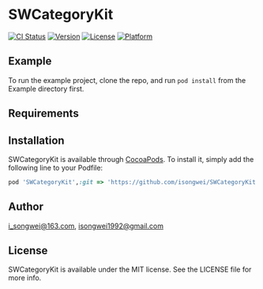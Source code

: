 # SWCategoryKit

[![CI Status](http://img.shields.io/travis/i_songwei@163.com/SWCategoryKit.svg?style=flat)](https://travis-ci.org/i_songwei@163.com/SWCategoryKit)
[![Version](https://img.shields.io/cocoapods/v/SWCategoryKit.svg?style=flat)](http://cocoapods.org/pods/SWCategoryKit)
[![License](https://img.shields.io/cocoapods/l/SWCategoryKit.svg?style=flat)](http://cocoapods.org/pods/SWCategoryKit)
[![Platform](https://img.shields.io/cocoapods/p/SWCategoryKit.svg?style=flat)](http://cocoapods.org/pods/SWCategoryKit)

## Example

To run the example project, clone the repo, and run `pod install` from the Example directory first.

## Requirements

## Installation

SWCategoryKit is available through [CocoaPods](http://cocoapods.org). To install
it, simply add the following line to your Podfile:

```ruby
pod 'SWCategoryKit',:git => 'https://github.com/isongwei/SWCategoryKit.git'
```

## Author

i_songwei@163.com, isongwei1992@gmail.com

## License

SWCategoryKit is available under the MIT license. See the LICENSE file for more info.
